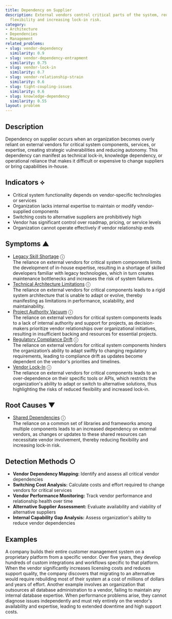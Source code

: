 ```yaml
---
title: Dependency on Supplier
description: External vendors control critical parts of the system, reducing organizational
  flexibility and increasing lock-in risk.
category:
- Architecture
- Dependencies
- Management
related_problems:
- slug: vendor-dependency
  similarity: 0.9
- slug: vendor-dependency-entrapment
  similarity: 0.75
- slug: vendor-lock-in
  similarity: 0.7
- slug: vendor-relationship-strain
  similarity: 0.6
- slug: tight-coupling-issues
  similarity: 0.6
- slug: knowledge-dependency
  similarity: 0.55
layout: problem
---
```


## Description

Dependency on supplier occurs when an organization becomes overly reliant on external vendors for critical system components, services, or expertise, creating strategic vulnerabilities and reducing autonomy. This dependency can manifest as technical lock-in, knowledge dependency, or operational reliance that makes it difficult or expensive to change suppliers or bring capabilities in-house.

## Indicators ⟡

- Critical system functionality depends on vendor-specific technologies or services
- Organization lacks internal expertise to maintain or modify vendor-supplied components
- Switching costs to alternative suppliers are prohibitively high
- Vendor has significant control over roadmap, pricing, or service levels
- Organization cannot operate effectively if vendor relationship ends

## Symptoms ▲
- [Legacy Skill Shortage](legacy-skill-shortage.md) <span class="info-tooltip" title="Confidence: 0.617, Strength: 0.881">ⓘ</span>
<br/>  The reliance on external vendors for critical system components limits the development of in-house expertise, resulting in a shortage of skilled developers familiar with legacy technologies, which in turn creates maintenance bottlenecks and increases the risk of system failures.
- [Technical Architecture Limitations](technical-architecture-limitations.md) <span class="info-tooltip" title="Confidence: 0.470, Strength: 0.829">ⓘ</span>
<br/>  The reliance on external vendors for critical components leads to a rigid system architecture that is unable to adapt or evolve, thereby manifesting as limitations in performance, scalability, and maintainability.
- [Project Authority Vacuum](project-authority-vacuum.md) <span class="info-tooltip" title="Confidence: 0.442, Strength: 0.797">ⓘ</span>
<br/>  The reliance on external vendors for critical system components leads to a lack of internal authority and support for projects, as decision-makers prioritize vendor relationships over organizational initiatives, resulting in insufficient backing and resources for essential projects.
- [Regulatory Compliance Drift](regulatory-compliance-drift.md) <span class="info-tooltip" title="Confidence: 0.415, Strength: 0.669">ⓘ</span>
<br/>  The reliance on external vendors for critical system components hinders the organization’s ability to adapt swiftly to changing regulatory requirements, leading to compliance drift as updates become dependent on the vendor's priorities and timelines.
- [Vendor Lock-In](vendor-lock-in.md) <span class="info-tooltip" title="Confidence: 0.352, Strength: 0.827">ⓘ</span>
<br/>  The reliance on external vendors for critical components leads to an over-dependence on their specific tools or APIs, which restricts the organization's ability to adapt or switch to alternative solutions, thus highlighting the risks of reduced flexibility and increased lock-in.

## Root Causes ▼
- [Shared Dependencies](shared-dependencies.md) <span class="info-tooltip" title="Confidence: 0.394, Strength: 0.945">ⓘ</span>
<br/>  The reliance on a common set of libraries and frameworks among multiple components leads to an increased dependency on external vendors, as changes or updates to these shared resources can necessitate vendor involvement, thereby reducing flexibility and increasing lock-in risk.

## Detection Methods ○

- **Vendor Dependency Mapping:** Identify and assess all critical vendor dependencies
- **Switching Cost Analysis:** Calculate costs and effort required to change vendors for critical services
- **Vendor Performance Monitoring:** Track vendor performance and relationship health over time
- **Alternative Supplier Assessment:** Evaluate availability and viability of alternative suppliers
- **Internal Capability Gap Analysis:** Assess organization's ability to reduce vendor dependencies

## Examples

A company builds their entire customer management system on a proprietary platform from a specific vendor. Over five years, they develop hundreds of custom integrations and workflows specific to that platform. When the vendor significantly increases licensing costs and reduces support quality, the company discovers that migrating to an alternative would require rebuilding most of their system at a cost of millions of dollars and years of effort. Another example involves an organization that outsources all database administration to a vendor, failing to maintain any internal database expertise. When performance problems arise, they cannot diagnose issues independently and must rely entirely on the vendor's availability and expertise, leading to extended downtime and high support costs.
